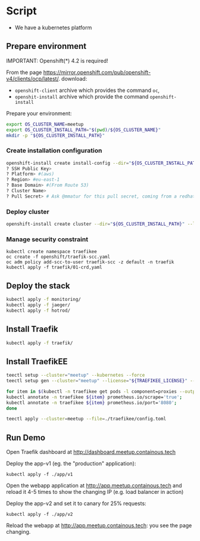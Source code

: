 
# Script

- We have a kubernetes platform

## Prepare environment

IMPORTANT: Openshift(*) 4.2 is required!

From the page <https://mirror.openshift.com/pub/openshift-v4/clients/ocp/latest/>. download:

- `openshift-client` archive which provides the command `oc`,
- `openshit-install` archive which provide the command `openshift-install`

Prepare your environment:

```bash
export OS_CLUSTER_NAME=meetup
export OS_CLUSTER_INSTALL_PATH="$(pwd)/${OS_CLUSTER_NAME}"
mkdir -p "${OS_CLUSTER_INSTALL_PATH}"
```

### Create installation configuration

```bash
openshift-install create install-config --dir="${OS_CLUSTER_INSTALL_PATH}"
? SSH Public Key>
? Platform> #(aws)
? Region> #eu-east-1
? Base Domain> #(From Route 53)
? Cluster Name>
? Pull Secret> # Ask @mmatur for this pull secret, coming from a redhat account
```

### Deploy cluster

```bash
openshift-install create cluster --dir="${OS_CLUSTER_INSTALL_PATH}" --log-level debug
```

### Manage security constraint

```
kubectl create namespace traefikee
oc create -f openshift/traefik-scc.yaml
oc adm policy add-scc-to-user traefik-scc -z default -n traefik
kubectl apply -f traefik/01-crd,yaml
```

## Deploy the stack

```bash
kubectl apply -f monitoring/
kubectl apply -f jaeger/
kubectl apply -f hotrod/
```

## Install Traefik

```bash
kubectl apply -f traefik/
```

## Install TraefikEE

```bash
teectl setup --cluster="meetup" --kubernetes --force
teectl setup gen --cluster="meetup" --license="${TRAEFIKEE_LICENSE}" --controllers=1 --proxies=2 | kubectl apply -f -

for item in $(kubectl -n traefikee get pods -l component=proxies --output=name); do
kubectl annotate -n traefikee ${item} prometheus.io/scrape='true';
kubectl annotate -n traefikee ${item} prometheus.io/port='8080';
done

teectl apply --cluster=meetup --file=./traefikee/config.toml
```

## Run Demo

Open Traefik dashboard at <http://dashboard.meetup.containous.tech>

Deploy the app-v1 (eg. the "production" application):

```
kubectl apply -f ./app/v1
```

Open the webapp application at <http://app.meetup.containous.tech> and reload it 4-5 times to show the changing IP (e.g. load balancer in action)

Deploy the app-v2 and set it to canary for 25% requests:


```
kubectl apply -f ./app/v2
```

Reload the webapp at <http://app.meetup.containous.tech>: you see the page changing.
